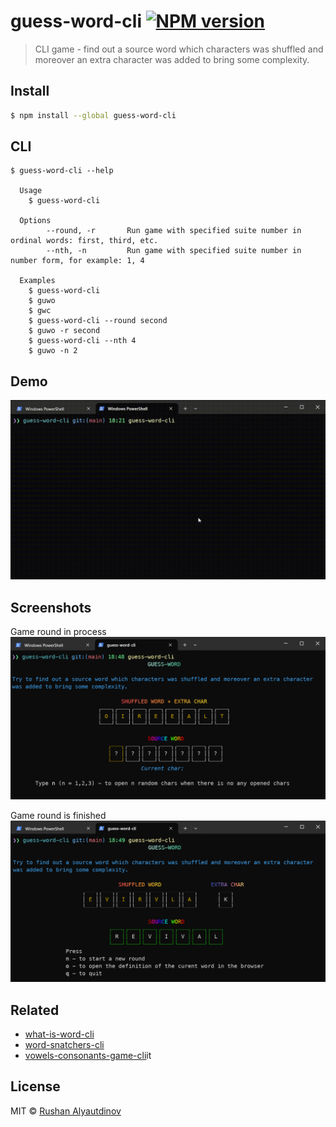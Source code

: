 # guess-word-cli [![NPM version][npm-image]][npm-url]

> CLI game - find out a source word which characters was shuffled and moreover an extra character was added to bring some complexity.

## Install

```bash
$ npm install --global guess-word-cli
```

## CLI

```
$ guess-word-cli --help

  Usage
    $ guess-word-cli

  Options
		--round, -r       Run game with specified suite number in ordinal words: first, third, etc.
		--nth, -n         Run game with specified suite number in number form, for example: 1, 4

  Examples
    $ guess-word-cli
    $ guwo
    $ gwc
    $ guess-word-cli --round second
    $ guwo -r second
    $ guess-word-cli --nth 4
    $ guwo -n 2
```

## Demo

![](media/demo.gif)

## Screenshots

Game round in process
![game-round-in-process](media/guess-word-cli-demo.png)

Game round is finished
![game-round-finished](media/guess-word-cli-demo-2.png)

## Related

- [what-is-word-cli](https://github.com/akgondber/what-is-word-cli)
- [word-snatchers-cli](https://github.com/akgondber/word-snatchers-cli)
- [vowels-consonants-game-cli](https://github.com/akgondber/vowels-consonants-game-cli)it

## License

MIT © [Rushan Alyautdinov](https://github.com/akgondber)

[npm-image]: https://img.shields.io/npm/v/guess-word-cli.svg?style=flat
[npm-url]: https://npmjs.org/package/guess-word-cli
